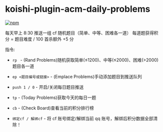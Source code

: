 # koishi-plugin-acm-daily-problems

[![npm](https://img.shields.io/npm/v/koishi-plugin-acm-daily-problems?style=flat-square)](https://www.npmjs.com/package/koishi-plugin-acm-daily-problems)

每天早上 8:30 推送一组 cf 随机题目（简单、中等、困难各一道）
每道题获得积分 = 题目难度 / 100
首杀额外 +5 分

指令:

- `rp ` - (Rand Problems)随机获取简单(≤1200)、中等(≤2000)、困难(>2000)题目各一道

- `ep <题目编号或链接>` - (Emplace Problems)手动添加题目到推送队列

- `push 1 / 0` - 开启/关闭每日题目推送

- `tp` - (Today Problems)获取今天的每日一题

- `cb` - (Check Board)查看当前的积分排行榜

- `绑定cf / 解绑cf` - 将 cf 账号绑定/解绑当前 qq 账号，解绑后积分数据全部清除！
